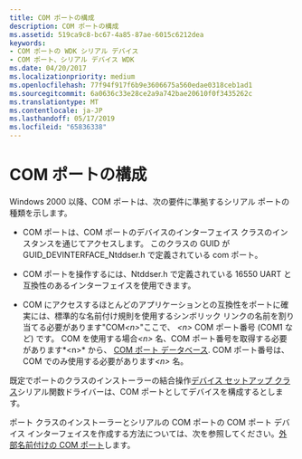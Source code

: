 ```yaml
---
title: COM ポートの構成
description: COM ポートの構成
ms.assetid: 519ca9c8-bc67-4a85-87ae-6015c6212dea
keywords:
- COM ポートの WDK シリアル デバイス
- COM ポート、シリアル デバイス WDK
ms.date: 04/20/2017
ms.localizationpriority: medium
ms.openlocfilehash: 77f94f917f6b9e3606675a560edae0318ceb1ad1
ms.sourcegitcommit: 6a0636c33e28ce2a9a742bae20610f0f3435262c
ms.translationtype: MT
ms.contentlocale: ja-JP
ms.lasthandoff: 05/17/2019
ms.locfileid: "65836338"
---
```

# <a name="configuration-of-com-ports"></a>COM ポートの構成

Windows 2000 以降、COM ポートは、次の要件に準拠するシリアル ポートの種類を示します。

- COM ポートは、COM ポートのデバイスのインターフェイス クラスのインスタンスを通じてアクセスします。 このクラスの GUID が GUID\_DEVINTERFACE\_Ntddser.h で定義されている com ポート。

- COM ポートを操作するには、Ntddser.h で定義されている 16550 UART と互換性のあるインターフェイスを使用できます。

- COM にアクセスするほとんどのアプリケーションとの互換性をポートに確実には、標準的な名前付け規則を使用するシンボリック リンクの名前を割り当てる必要があります"COM<em>&lt;n&gt;</em>"ここで、 *&lt;n&gt;* COM ポート番号 (COM1 など) です。 COM を使用する場合<em>&lt;n&gt;</em> 名、COM ポート番号を取得する必要があります*&lt;n&gt;* から、 [COM ポート データベース](com-port-database.md). COM ポート番号は、COM でのみ使用する必要があります<em>&lt;n&gt;</em> 名。

既定でポートのクラスのインストーラーの結合操作[デバイス セットアップ クラス](https://msdn.microsoft.com/library/windows/hardware/ff541509)シリアル関数ドライバーは、COM ポートとしてデバイスを構成するとします。

ポート クラスのインストーラーとシリアルの COM ポートの COM ポート デバイス インターフェイスを作成する方法については、次を参照してください。[外部名前付けの COM ポート](external-naming-of-com-ports.md)します。
